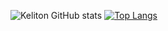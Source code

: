 ![Keliton GitHub stats](https://github-readme-stats.vercel.app/api?username=KelitonVougan&show_icons=true&theme=dark)
[![Top Langs](https://github-readme-stats.vercel.app/api/top-langs/?username=KelitonVougan$theme=dark)](https://github.com/KelitonVougan/github-readme-stats)
